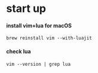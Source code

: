 # start up

#### install vim+lua for macOS
```
brew reinstall vim --with-luajit
```

#### check lua
```
vim --version | grep lua
```
